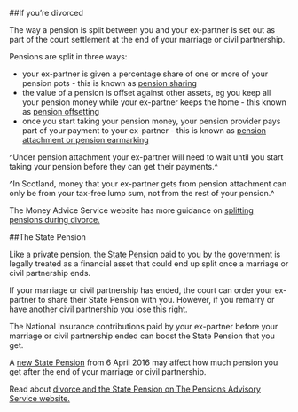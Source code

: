 ##If you’re divorced

The way a pension is split between you and your ex-partner is set out as part of the court settlement at the end of your marriage or civil partnership.

Pensions are split in three ways:

* your ex-partner is given a percentage share of one or more of your pension pots - this is known as [pension sharing](http://www.pensionsadvisoryservice.org.uk/about-pensions/when-things-change/when-relationships-end/pension-sharing)
* the value of a pension is offset against other assets, eg you keep all your pension money while your ex-partner keeps the home - this known as [pension offsetting](http://www.pensionsadvisoryservice.org.uk/about-pensions/when-things-change/when-relationships-end/pension-offsetting)
* once you start taking your pension money, your pension provider pays part of your payment to your ex-partner - this is known as [pension attachment or pension earmarking](http://www.pensionsadvisoryservice.org.uk/about-pensions/when-things-change/when-relationships-end/pension-earmarking)

^Under pension attachment your ex-partner will need to wait until you start taking your pension before they can get their payments.^

^In Scotland, money that your ex-partner gets from pension attachment can only be from your tax-free lump sum, not from the rest of your pension.^

The Money Advice Service website has more guidance on [splitting pensions during divorce.]( https://www.moneyadviceservice.org.uk/en/articles/splitting-pensions-during-divorce)

##The State Pension

Like a private pension, the [State Pension](/state-pension) paid to you by the government is legally treated as a financial asset that could end up split once a marriage or civil partnership ends.

If your marriage or civil partnership has ended, the court can order your ex-partner to share their State Pension with you. However, if you remarry or have another civil partnership you lose this right.

The National Insurance contributions paid by your ex-partner before your marriage or civil partnership ended can boost the State Pension that you get.

A [new State Pension](/new-state-pension) from 6 April 2016 may affect how much pension you get after the end of your marriage or civil partnership.

Read about [divorce and the State Pension on The Pensions Advisory Service website.]( http://www.pensionsadvisoryservice.org.uk/about-pensions/the-state-pension/state-pension-and-divorce-dissolution)
